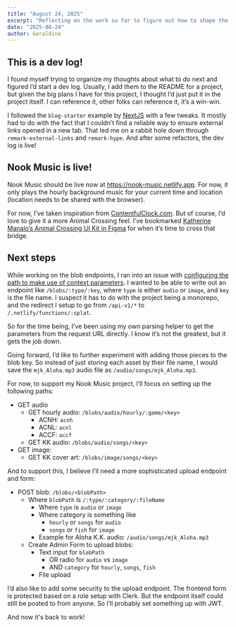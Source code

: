 ```yaml
---
title: "August 24, 2025"
excerpt: "Reflecting on the work so far to figure out how to shape the API for Nook Music."
date: "2025-08-24"
author: Geraldine
---
```


## This is a dev log!

I found myself trying to organize my thoughts about what to do next and figured I’d start a dev log. Usually, I add them to the README for a project, but given the big plans I have for this project, I thought I’d just put it in the project itself. I can reference it, other folks can reference it, it’s a win-win.

I followed the `blog-starter` example by [NextJS](https://github.com/vercel/next.js/tree/canary/examples/blog-starter) with a few tweaks. It mostly had to do with the fact that I couldn’t find a reliable way to ensure external links opened in a new tab. That led me on a rabbit hole down through `remark-external-links` and `remark-hype`. And after some refactors, the dev log is live!

## Nook Music is live!

Nook Music should be live now at https://nook-music.netlify.app. For now, it only plays the hourly background music for your current time and location (location needs to be shared with the browser).

For now, I’ve taken inspiration from [ContentfulClock.com](https://www.contentfulclock.com/). But of course, I’d love to give it a more Animal Crossing feel. I’ve bookmarked [Katherine Manalo’s Animal Crossing UI Kit in Figma](https://www.figma.com/community/file/1155196388062943961/animal-crossing-ui-kit) for when it’s time to cross that bridge.

## Next steps

While working on the blob endpoints, I ran into an issue with [configuring the path to make use of context parameters](https://docs.netlify.com/build/functions/get-started/?data-tab=TypeScript#route-requests). I wanted to be able to write out an endpoint like `/blobs/:type/:key`, where `type` is either `audio` or `image`, and `key` is the file name. I suspect it has to do with the project being a monorepo, and the redirect I setup to go from `/api-v1/*` to `/.netlify/functions/:splat`.

So for the time being, I’ve been using my own parsing helper to get the parameters from the request URL directly. I know it’s not the greatest, but it gets the job down.

Going forward, I’d like to further experiment with adding those pieces to the blob key. So instead of just storing each asset by their file name, I would save the `mjk_Aloha.mp3` audio file as `/audio/songs/mjk_Aloha.mp3`.

For now, to support my Nook Music project, I’ll focus on setting up the following paths:

- GET audio
  - GET hourly audio: `/blobs/audio/hourly/:game/<key>`
    - ACNH: `acnh`
    - ACNL: `acnl`
    - ACCF: `accf`
  - GET KK audio: `/blobs/audio/songs/<key>`
- GET image:
  - GET KK cover art: `/blobs/image/songs/<key>`

And to support this, I believe I’ll need a more sophisticated upload endpoint and form:

- POST blob: `/blobs/<blobPath>`
  - Where `blobPath` is `/:type/:category/:fileName`
    - Where `type` is `audio` or `image`
    - Where category is something like
      - `hourly` or `songs` for `audio`
      - `songs` or `fish` for `image`
    - Example for Aloha K.K. audio: `/audio/songs/mjk_Aloha.mp3`
  - Create Admin Form to upload blobs:
    - Text input for `blobPath`
      - OR radio for `audio` vs `image`
      - AND `category` for `hourly`, `songs`, `fish`
    - File upload

I’d also like to add some security to the upload endpoint. The frontend form is protected based on a role setup with Clerk. But the endpoint itself could still be posted to from anyone. So I’ll probably set something up with JWT.

And now it's back to work!

